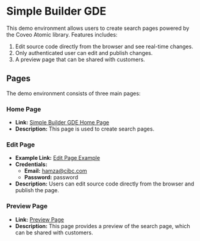 # Simple Builder GDE

This demo environment allows users to create search pages powered by the Coveo Atomic library. Features includes:

1. Edit source code directly from the browser and see real-time changes.
2. Only authenticated user can edit and publish changes.
3. A preview page that can be shared with customers.

## Pages

The demo environment consists of three main pages:

### Home Page

- **Link:** [Simple Builder GDE Home Page](https://hosted-gde.netlify.app)
- **Description:** This page is used to create search pages.

### Edit Page

- **Example Link:** [Edit Page Example](https://hosted-gde.netlify.app/searchpage.html?searchPageName=CIBC)
- **Credentials:**
  - **Email:** hamza@cibc.com
  - **Password:** password
- **Description:** Users can edit source code directly from the browser and publish the page.

### Preview Page

- **Link:** [Preview Page](https://hosted-gde.netlify.app/preview.html?searchPageName=CIBC#)
- **Description:** This page provides a preview of the search page, which can be shared with customers.
